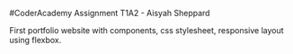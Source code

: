 #CoderAcademy Assignment T1A2 - Aisyah Sheppard


First portfolio website with components, css stylesheet, responsive layout using flexbox.
